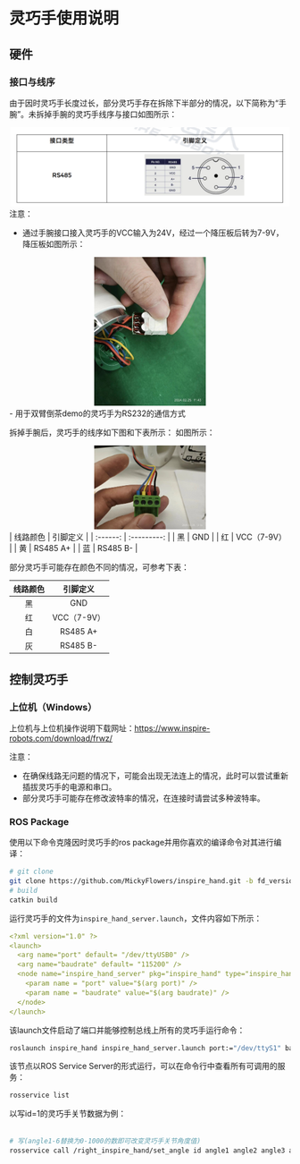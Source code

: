# 灵巧手使用说明

## 硬件

### 接口与线序

由于因时灵巧手长度过长，部分灵巧手存在拆除下半部分的情况，以下简称为“手腕”。未拆掉手腕的灵巧手线序与接口如图所示：
<div align=center>
<img src="images/Screenshot 2024-03-06 at 19.25.02.png" alt="Screenshot 2024-03-06 at 19.25.02" width="500px" />
</div>
注意：

- 通过手腕接口接入灵巧手的VCC输入为24V，经过一个降压板后转为7-9V，降压板如图所示：
<div align=center>
<img src="images/image-20240306192330229.png" alt="image-20240306192330229" width="200px" />
</div>
- 用于双臂倒茶demo的灵巧手为RS232的通信方式

拆掉手腕后，灵巧手的线序如下图和下表所示：
如图所示：
<div align=center>
<img src="images/image-20240306192444281.png" alt="image-20240306192444281" width="200px" />
</div>
| 线路颜色 |  引脚定义   |
| :------: | :---------: |
|    黑    |     GND     |
|    红    | VCC（7-9V） |
|    黄    |  RS485 A+   |
|    蓝    |  RS485 B-   |

部分灵巧手可能存在颜色不同的情况，可参考下表：

| 线路颜色 |  引脚定义   |
| :------: | :---------: |
|    黑    |     GND     |
|    红    | VCC（7-9V） |
|    白    |  RS485 A+   |
|    灰    |  RS485 B-   |

## 控制灵巧手

### 上位机（Windows）

上位机与上位机操作说明下载网址：https://www.inspire-robots.com/download/frwz/

注意：

- 在确保线路无问题的情况下，可能会出现无法连上的情况，此时可以尝试重新插拔灵巧手的电源和串口。
- 部分灵巧手可能存在修改波特率的情况，在连接时请尝试多种波特率。

### ROS Package

使用以下命令克隆因时灵巧手的ros package并用你喜欢的编译命令对其进行编译：

```bash
# git clone 
git clone https://github.com/MickyFlowers/inspire_hand.git -b fd_version
# build
catkin build
```

运行灵巧手的文件为`inspire_hand_server.launch`，文件内容如下所示：

```yaml
<?xml version="1.0" ?>
<launch>
  <arg name="port" default= "/dev/ttyUSB0" />
  <arg name="baudrate" default= "115200" />
  <node name="inspire_hand_server" pkg="inspire_hand" type="inspire_hand_server" output="screen" >
    <param name = "port" value="$(arg port)" />
    <param name = "baudrate" value="$(arg baudrate)" />
  </node>
</launch>
```

该launch文件启动了端口并能够控制总线上所有的灵巧手运行命令：

```bash
roslaunch inspire_hand inspire_hand_server.launch port:="/dev/ttyS1" baudrate:=115200
```

该节点以ROS Service Server的形式运行，可以在命令行中查看所有可调用的服务：

```bash
rosservice list
```

以写id=1的灵巧手关节数据为例：

```bash

# 写(angle1-6替换为0-1000的数即可改变灵巧手关节角度值)
rosservice call /right_inspire_hand/set_angle id angle1 angle2 angle3 angle4 angle5 angle6
```

